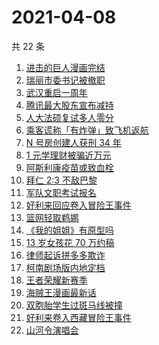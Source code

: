 # 2021-04-08

共 22 条

<!-- BEGIN ZHIHUSEARCH -->
<!-- 最后更新时间 Thu Apr 08 2021 22:02:29 GMT+0800 (China Standard Time) -->
1. [进击的巨人漫画完结](https://www.zhihu.com/search?q=进击的巨人)
1. [瑞丽市委书记被撤职](https://www.zhihu.com/search?q=瑞丽)
1. [武汉重启一周年](https://www.zhihu.com/search?q=武汉重启)
1. [腾讯最大股东宣布减持](https://www.zhihu.com/search?q=腾讯)
1. [人大法硕复试多人零分](https://www.zhihu.com/search?q=人大法硕)
1. [乘客谎称「有炸弹」致飞机返航](https://www.zhihu.com/search?q=飞机有炸弹)
1. [N 号房创建人获刑 34 年](https://www.zhihu.com/search?q=韩国n号房)
1. [1 元学理财被骗近万元](https://www.zhihu.com/search?q=1元学理财)
1. [阿斯利康疫苗或致血栓](https://www.zhihu.com/search?q=阿斯利康)
1. [拜仁 2:3 不敌巴黎](https://www.zhihu.com/search?q=拜仁)
1. [军队文职考试报名](https://www.zhihu.com/search?q=军队文职)
1. [好利来回应卷入冒险王事件](https://www.zhihu.com/search?q=好利来)
1. [篮网轻取鹈鹕](https://www.zhihu.com/search?q=篮网)
1. [《我的姐姐》有原型吗](https://www.zhihu.com/search?q=我的姐姐)
1. [13 岁女孩花 70 万约稿](https://www.zhihu.com/search?q=70万约稿)
1. [律师起诉拼多多欺诈](https://www.zhihu.com/search?q=拼多多)
1. [柯南剧场版内地定档](https://www.zhihu.com/search?q=柯南定档)
1. [王者荣耀新赛季](https://www.zhihu.com/search?q=王者荣耀新赛季)
1. [海贼王漫画最新话](https://www.zhihu.com/search?q=海贼王)
1. [双胞胎学生过斑马线被撞](https://www.zhihu.com/search?q=学生过斑马线被撞)
1. [好利来卷入西藏冒险王事件](https://www.zhihu.com/search?q=好利来)
1. [山河令演唱会](https://www.zhihu.com/search?q=山河令)
<!-- END ZHIHUSEARCH -->
